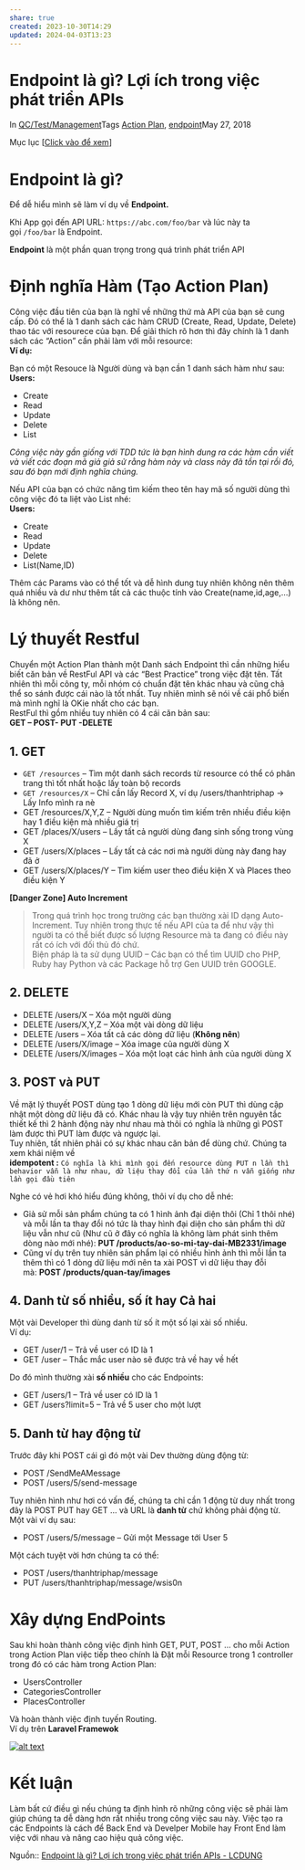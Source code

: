 ```yaml
---
share: true
created: 2023-10-30T14:29
updated: 2024-04-03T13:23
---
```


# Endpoint là gì? Lợi ích trong việc phát triển APIs

In [QC/Test/Management](https://lcdung.top/category/qctest/)Tags [Action Plan](https://lcdung.top/tag/action-plan/), [endpoint](https://lcdung.top/tag/endpoint/)May 27, 2018

Mục lục [[Click vào để xem](https://lcdung.top/endpoint-la-gi-loi-ich-trong-viec-phat-trien-apis/#)]

# Endpoint là gì?

Để dễ hiểu mình sẽ làm ví dụ về **Endpoint.**

Khi App gọi đến API URL: `https://abc.com/foo/bar` và lúc này ta gọi `/foo/bar` là Endpoint.

**Endpoint** là một phần quan trọng trong quá trình phát triển API

# Định nghĩa Hàm (Tạo Action Plan)

Công việc đầu tiên của bạn là nghĩ về những thứ mà API của bạn sẽ cung cấp. Đó có thể là 1 danh sách các hàm CRUD (Create, Read, Update, Delete) thao tác với resourece của bạn. Để giải thích rõ hơn thì đây chính là 1 danh sách các “Action” cần phải làm với mỗi resource:  
**Ví dụ:**

Bạn có một Resouce là Người dùng và bạn cần 1 danh sách hàm như sau:  
**Users:**

- Create
- Read
- Update
- Delete
- List

_Công việc này gần giống với TDD tức là bạn hình dung ra các hàm cần viết và viết các đoạn mã giả giả sử rằng hàm này và class này đã tồn tại rồi đó, sau đó bạn mới định nghĩa chúng._

Nếu API của bạn có chức năng tìm kiếm theo tên hay mã số người dùng thì công việc đó ta liệt vào List nhé:  
**Users:**

- Create
- Read
- Update
- Delete
- List(Name,ID)

Thêm các Params vào có thể tốt và dễ hình dung tuy nhiên không nên thêm quá nhiều và dư như thêm tất cả các thuộc tính vào Create(name,id,age,…) là không nên.

# Lý thuyết Restful

Chuyển một Action Plan thành một Danh sách Endpoint thì cần những hiểu biết căn bản về RestFul API và các “Best Practice” trong việc đặt tên. Tất nhiên thì mỗi công ty, mỗi nhóm có chuẩn đặt tên khác nhau và cũng chả thể so sánh được cái nào là tốt nhất. Tuy nhiên mình sẽ nói về cái phổ biến mà mình nghĩ là OKie nhất cho các bạn.  
RestFul thì gồm nhiều tuy nhiên có 4 cái căn bản sau:  
**GET – POST- PUT -DELETE**

## 1. GET

- `GET /resources` – Tìm một danh sách records từ resource có thể có phân trang thì tốt nhất hoặc lấy toàn bộ records
- `GET /resources/X` – Chỉ cần lấy Record X, ví dụ /users/thanhtriphap -> Lấy Info mình ra nè
- GET /resources/X,Y,Z – Người dùng muốn tìm kiếm trên nhiều điều kiện hay 1 điều kiện mà nhiều giá trị
- GET /places/X/users – Lấy tất cả người dùng đang sinh sống trong vùng X
- GET /users/X/places – Lấy tất cả các nơi mà người dùng này đang hay đã ở
- GET /users/X/places/Y – Tìm kiếm user theo điều kiện X và Places theo điều kiện Y

**[Danger Zone] Auto Increment**

> Trong quá trình học trong trường các bạn thường xài ID dạng Auto-Increment. Tuy nhiên trong thực tế nếu API của ta để như vậy thì người ta có thể biết được số lượng Resource mà ta đang có điều này rất có ích với đối thủ đó chứ.  
> Biện pháp là ta sử dụng UUID – Các bạn có thể tìm UUID cho PHP, Ruby hay Python và các Package hỗ trợ Gen UUID trên GOOGLE.

## 2. DELETE

- DELETE /users/X – Xóa một người dùng
- DELETE /users/X,Y,Z – Xóa một vài dòng dữ liệu
- DELETE /users – Xóa tất cả các dòng dữ liệu (**Không nên**)
- DELETE /users/X/image – Xóa image của người dùng X
- DELETE /users/X/images – Xóa một loạt các hình ảnh của người dùng X

## 3. POST và PUT

Về mặt lý thuyết POST dùng tạo 1 dòng dữ liệu mới còn PUT thì dùng cập nhật một dòng dữ liệu đã có. Khác nhau là vậy tuy nhiên trên nguyên tắc thiết kế thì 2 hành động này như nhau mà thôi có nghĩa là những gì POST làm được thì PUT làm được và ngược lại.  
Tuy nhiên, tất nhiên phải có sự khác nhau căn bản để dùng chứ. Chúng ta xem khái niệm về  
**idempotent :** `Có nghĩa là khi mình gọi đến resource dùng PUT n lần thì behavior vẫn là như nhau, dữ liệu thay đổi của lần thứ n vẫn giống như lần gọi đầu tiên`

Nghe có vẻ hơi khó hiểu đúng không, thôi ví dụ cho dễ nhé:

- Giả sử mỗi sản phẩm chúng ta có 1 hình ảnh đại diện thôi (Chỉ 1 thôi nhé) và mỗi lần ta thay đổi nó tức là thay hình đại diện cho sản phẩm thì dữ liệu vẫn như cũ (Như cũ ở đây có nghĩa là không làm phát sinh thêm dòng nào mới nhé): **PUT /products/ao-so-mi-tay-dai-MB2331/image**
- Cũng ví dụ trên tuy nhiên sản phẩm lại có nhiều hình ảnh thì mỗi lần ta thêm thì có 1 dòng dữ liệu mới nên ta xài POST vì dữ liệu thay đỗi mà: **POST /products/quan-tay/images**

## 4. Danh từ số nhiều, số ít hay Cả hai

Một vài Developer thì dùng danh từ số ít một số lại xài số nhiều.  
Ví dụ:

- GET /user/1 – Trả về user có ID là 1
- GET /user – Thắc mắc user nào sẽ được trả về hay về hết

Do đó mình thường xài **số nhiều** cho các Endpoints:

- GET /users/1 – Trả về user có ID là 1
- GET /users?limit=5 – Trả về 5 user cho một lượt

## 5. Danh từ hay động từ

Trước đây khi POST cái gì đó một vài Dev thường dùng động từ:

- POST /SendMeAMessage
- POST /users/5/send-message

Tuy nhiên hình như hơi có vấn đế, chúng ta chỉ cần 1 động từ duy nhất trong đây là POST PUT hay GET … và URL là **danh từ** chứ không phải động từ. Một vài ví dụ sau:

- POST /users/5/message – Gửi một Message tới User 5

Một cách tuyệt vời hơn chúng ta có thể:

- POST /users/thanhtriphap/message
- PUT /users/thanhtriphap/message/wsis0n

# Xây dựng EndPoints

Sau khi hoàn thành công việc định hình GET, PUT, POST … cho mỗi Action trong Action Plan việc tiếp theo chính là Đặt mỗi Resource trong 1 controller trong đó có các hàm trong Action Plan:

- UsersController
- CategoriesController
- PlacesController

Và hoàn thành việc định tuyến Routing.  
Ví dụ trên **Laravel Framewok**

[![alt text](https://s3-ap-southeast-1.amazonaws.com/kipalog.com/I5JPY.png_y9c6c97y15)](https://s3-ap-southeast-1.amazonaws.com/kipalog.com/I5JPY.png_y9c6c97y15)

# Kết luận

Làm bất cứ điều gì nếu chúng ta định hình rõ những công việc sẽ phải làm giúp chúng ta dễ dàng hơn rất nhiều trong công việc sau này. Việc tạo ra các Endpoints là cách để Back End và Develper Mobile hay Front End làm việc với nhau và nâng cao hiệu quả công việc.

Nguồn:: [Endpoint là gì? Lợi ích trong việc phát triển APIs - LCDUNG](https://lcdung.top/endpoint-la-gi-loi-ich-trong-viec-phat-trien-apis/)